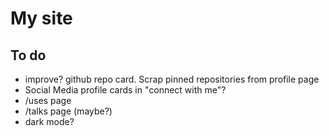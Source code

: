 # My site

## To do
- improve? github repo card. Scrap pinned repositories from profile page
- Social Media profile cards in "connect with me"?
- /uses page
- /talks page (maybe?)
- dark mode?